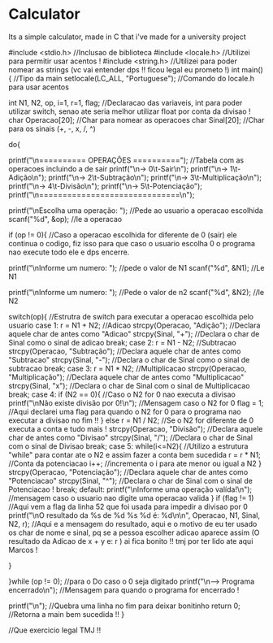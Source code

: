 # Calculator
Its a simple calculator, made in C that i've made for a university project

#include <stdio.h> //Inclusao de biblioteca
#include <locale.h> //Utilizei para permitir usar acentos !
#include <string.h> //Utilizei para poder nomear as strings (vc vai entender dps !! ficou legal eu prometo !)
int main(){ //Tipo da main
  setlocale(LC_ALL, "Portuguese"); //Comando do locale.h para usar acentos

   int N1, N2, op, i=1, r=1, flag; //Declaracao das variaveis, int para poder utilizar switch, senao ate seria melhor utilizar float por conta da divisao !
   char Operacao[20]; //Char para nomear as operacoes
   char Sinal[20]; //Char para os sinais (+, -, x, /, ^)

   do{

   printf("\n========== OPERAÇÔES =========="); //Tabela com as operacoes incluindo a de sair
   printf("\n-> 0\t-Sair\n");
   printf("\n-> 1\t-Adição\n");
   printf("\n-> 2\t-Subtração\n");
   printf("\n-> 3\t-Multiplicação\n");
   printf("\n-> 4\t-Divisão\n");
   printf("\n-> 5\t-Potenciação");
   printf("\n==============================\n");

   printf("\nEscolha uma operação: "); //Pede ao usuario a operacao escolhida
   scanf("%d", &op); //le a operacao

   if (op != 0){ //Caso a operacao escolhida for diferente de 0 (sair) ele continua o codigo, fiz isso para que caso o usuario escolha 0 o programa nao execute todo ele e dps encerre.

   printf("\nInforme um numero: "); //pede o valor de N1
   scanf("%d", &N1); //Le N1

   printf("\nInforme um numero: "); //Pede o valor de n2
   scanf("%d", &N2); //le N2

   switch(op){ //Estrutra de switch para executar a operacao escolhida pelo usuario
      case 1:
         r = N1 + N2; //Adicao
         strcpy(Operacao, "Adição"); //Declara aquele char de antes como "Adicao"
         strcpy(Sinal, "+"); //Declara o char de Sinal como o sinal de adicao
         break;
      case 2:
         r = N1 - N2; //Subtracao
         strcpy(Operacao, "Subtração"); //Declara aquele char de antes como "Subtracao"
         strcpy(Sinal, "-"); //Declara o char de Sinal como o sinal de subtracao
         break;
      case 3:
         r = N1 * N2; //Multiplicacao
         strcpy(Operacao, "Multiplicação"); //Declara aquele char de antes como "Multiplicacao"
         strcpy(Sinal, "x"); //Declara o char de Sinal com o sinal de Multiplicacao
         break;
      case 4:
         if (N2 == 0){ //Caso o N2 for 0 nao executa a divisao
            printf("\nNão existe divisão por 0!\n"); //Mensagem caso o N2 for 0
            flag = 1; //Aqui declarei uma flag para quando o N2 for 0 para o programa nao executar a divisao no fim !!
         }
         else
            r = N1 / N2; //Se o N2 for diferente de 0 executa a conta e tudo mais !
            strcpy(Operacao, "Divisão"); //Declara aquele char de antes como "Divisao"
            strcpy(Sinal, "/"); //Declara o char de Sinal com o sinal de Divisao
         break;
      case 5:
         while(i<=N2){ //Utilizo a estrutura "while" para contar ate o N2 e assim fazer a conta bem sucedida
            r = r * N1; //Conta da potenciacao
            i++; //incrementa o i para ate menor ou igual a N2
         }
         strcpy(Operacao, "Potenciação"); //Declara aquele char de antes como "Potenciacao"
         strcpy(Sinal, "^"); //Declara o char de Sinal com o sinal de Potenciacao !
         break;
      default:
         printf("\nInforme uma operação valída!\n"); //mensagem caso o usuario nao digite uma operacao valida
   }
   if (flag != 1) //Aqui vem a flag da linha 52 que foi usada para impedir a divisao por 0
      printf("\nO resultado da %s de %d %s %d é: %d\n\n", Operacao, N1, Sinal, N2, r); //Aqui e a mensagem do resultado, aqui e o motivo de eu ter usado os char de nome e sinal, pq se a pessoa escolher adicao aparece assim (O resultado da Adicao de x + y e: r ) ai fica bonito !! tmj por ter lido ate aqui Marcos !

  }

   }while (op != 0); //para o Do caso o 0 seja digitado
   printf("\n--> Programa encerrado\n"); //Mensagem para quando o programa for encerrado !

   printf("\n"); //Quebra uma linha no fim para deixar bonitinho
   return 0; //Retorna a main bem sucedida !!
}

//Que exercicio legal TMJ !!








